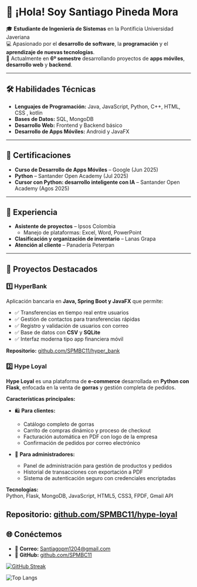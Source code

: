 
# 👋 ¡Hola! Soy Santiago Pineda Mora

🎓 **Estudiante de Ingeniería de Sistemas** en la Pontificia Universidad Javeriana  
💻 Apasionado por el **desarrollo de software**, la **programación** y el **aprendizaje de nuevas tecnologías**.  
🌱 Actualmente en **6º semestre** desarrollando proyectos de **apps móviles**, **desarrollo web** y **backend**.

---

## 🛠️ Habilidades Técnicas

- **Lenguajes de Programación:** Java, JavaScript, Python, C++, HTML, CSS , kotlin
- **Bases de Datos:** SQL, MongoDB 
- **Desarrollo Web:** Frontend y Backend básico  
- **Desarrollo de Apps Móviles:** Android y JavaFX  

---

## 📜 Certificaciones

- **Curso de Desarrollo de Apps Móviles** – Google (Jun 2025)  
- **Python** – Santander Open Academy (Jul 2025)  
- **Cursor con Python: desarrollo inteligente con IA** – Santander Open Academy (Agos 2025)

---

## 💼 Experiencia

- **Asistente de proyectos** – Ipsos Colombia  
  - Manejo de plataformas: Excel, Word, PowerPoint  
- **Clasificación y organización de inventario** – Lanas Grapa  
- **Atención al cliente** – Panadería Peterpan  

---

## 🚀 Proyectos Destacados

### 1️⃣ HyperBank
Aplicación bancaria en **Java, Spring Boot y JavaFX** que permite:  

- ✅ Transferencias en tiempo real entre usuarios  
- ✅ Gestión de contactos para transferencias rápidas  
- ✅ Registro y validación de usuarios con correo  
- ✅ Base de datos con **CSV** y **SQLite**  
- ✅ Interfaz moderna tipo app financiera móvil

**Repositorio:** [github.com/SPMBC11/hyper_bank](https://github.com/SPMBC11/hyper_bank)

### 2️⃣ Hype Loyal
**Hype Loyal** es una plataforma de **e-commerce** desarrollada en **Python con Flask**, enfocada en la venta de **gorras** y gestión completa de pedidos.  

**Características principales:**  
- 🛍️ **Para clientes:**  
  - Catálogo completo de gorras  
  - Carrito de compras dinámico y proceso de checkout  
  - Facturación automática en PDF con logo de la empresa  
  - Confirmación de pedidos por correo electrónico  

- 🔧 **Para administradores:**  
  - Panel de administración para gestión de productos y pedidos  
  - Historial de transacciones con exportación a PDF  
  - Sistema de autenticación seguro con credenciales encriptadas  

**Tecnologías:**  
Python, Flask, MongoDB, JavaScript, HTML5, CSS3, FPDF, Gmail API

**Repositorio:** [github.com/SPMBC11/hype-loyal](https://github.com/SPMBC11/hype-loyal)
---

## 🌐 Conéctemos

- 📧 **Correo:** Santiagopm1204@gmail.com  
- 🐙 **GitHub:** [github.com/SPMBC11](https://github.com/SPMBC11)



[![GitHub Streak](https://github-readme-streak-stats.herokuapp.com?user=SPMBC11&theme=dark&hide_border=true)](https://git.io/streak-stats)

![Top Langs](https://github-readme-stats.vercel.app/api/top-langs/?username=SPMBC11&layout=compact&theme=dark)
